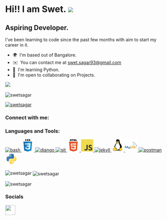 Hi!! I am Swet. ![](https://user-images.githubusercontent.com/18350557/176309783-0785949b-9127-417c-8b55-ab5a4333674e.gif)
==================================================================================================================================

Aspiring Developer.
-------------------

I've been learning to code since the past few months with aim to start my career in it.

* 🌍  I'm based out of Bangalore.
* ✉️  You can contact me at [swet.sagar93@gmail.com](mailto:swet.sagar93@gmail.com)
* 🧠  I'm learning Python.
* 🤝  I'm open to collaborating on Projects.

<a href="https://www.github.com/SwetSagar" target="_blank" rel="noreferrer"><img
src="https://img.shields.io/github/followers/SwetSagar?logo=github&style=for-the-badge&color=0891b2&labelColor=1c1917" /></a>

<p align="left"> <img src="https://komarev.com/ghpvc/?username=swetsagar&label=Profile%20views&color=0e75b6&style=flat" alt="swetsagar" /> </p>

<p align="left"> <a href="https://github.com/ryo-ma/github-profile-trophy"><img src="https://github-profile-trophy.vercel.app/?username=swetsagar" alt="swetsagar" /></a> </p>

<h3 align="left">Connect with me:</h3>
<p align="left">
</p>

<h3 align="left">Languages and Tools:</h3>
<p align="left"> <a href="https://www.gnu.org/software/bash/" target="_blank" rel="noreferrer"> <img src="https://www.vectorlogo.zone/logos/gnu_bash/gnu_bash-icon.svg" alt="bash" width="40" height="40"/> </a> <a href="https://www.w3schools.com/css/" target="_blank" rel="noreferrer"> <img src="https://raw.githubusercontent.com/devicons/devicon/master/icons/css3/css3-original-wordmark.svg" alt="css3" width="40" height="40"/> </a> <a href="https://www.djangoproject.com/" target="_blank" rel="noreferrer"> <img src="https://cdn.worldvectorlogo.com/logos/django.svg" alt="django" width="40" height="40"/> </a> <a href="https://git-scm.com/" target="_blank" rel="noreferrer"> <img src="https://www.vectorlogo.zone/logos/git-scm/git-scm-icon.svg" alt="git" width="40" height="40"/> </a> <a href="https://www.w3.org/html/" target="_blank" rel="noreferrer"> <img src="https://raw.githubusercontent.com/devicons/devicon/master/icons/html5/html5-original-wordmark.svg" alt="html5" width="40" height="40"/> </a> <a href="https://developer.mozilla.org/en-US/docs/Web/JavaScript" target="_blank" rel="noreferrer"> <img src="https://raw.githubusercontent.com/devicons/devicon/master/icons/javascript/javascript-original.svg" alt="javascript" width="40" height="40"/> </a> <a href="https://jekyllrb.com/" target="_blank" rel="noreferrer"> <img src="https://www.vectorlogo.zone/logos/jekyllrb/jekyllrb-icon.svg" alt="jekyll" width="40" height="40"/> </a> <a href="https://www.linux.org/" target="_blank" rel="noreferrer"> <img src="https://raw.githubusercontent.com/devicons/devicon/master/icons/linux/linux-original.svg" alt="linux" width="40" height="40"/> </a> <a href="https://www.mysql.com/" target="_blank" rel="noreferrer"> <img src="https://raw.githubusercontent.com/devicons/devicon/master/icons/mysql/mysql-original-wordmark.svg" alt="mysql" width="40" height="40"/> </a> <a href="https://postman.com" target="_blank" rel="noreferrer"> <img src="https://www.vectorlogo.zone/logos/getpostman/getpostman-icon.svg" alt="postman" width="40" height="40"/> </a> <a href="https://www.python.org" target="_blank" rel="noreferrer"> <img src="https://raw.githubusercontent.com/devicons/devicon/master/icons/python/python-original.svg" alt="python" width="40" height="40"/> </a> </p>

<p><img align="left" src="https://github-readme-stats.vercel.app/api/top-langs?username=swetsagar&show_icons=true&locale=en&layout=compact" alt="swetsagar" /></p>

<p>&nbsp;<img align="center" src="https://github-readme-stats.vercel.app/api?username=swetsagar&show_icons=true&locale=en" alt="swetsagar" /></p>

<p><img align="center" src="https://github-readme-streak-stats.herokuapp.com/?user=swetsagar&theme=default" alt="swetsagar" /></p>


### Socials

<p align="left"> <a href="https://www.github.com/SwetSagar" target="_blank" rel="noreferrer"> <picture> <source media="(prefers-color-scheme: dark)" srcset="https://raw.githubusercontent.com/danielcranney/readme-generator/main/public/icons/socials/github-dark.svg" /> <source media="(prefers-color-scheme: light)" srcset="https://raw.githubusercontent.com/danielcranney/readme-generator/main/public/icons/socials/github.svg" /> <img src="https://raw.githubusercontent.com/danielcranney/readme-generator/main/public/icons/socials/github.svg" width="32" height="32" /> </picture> </a></p>

